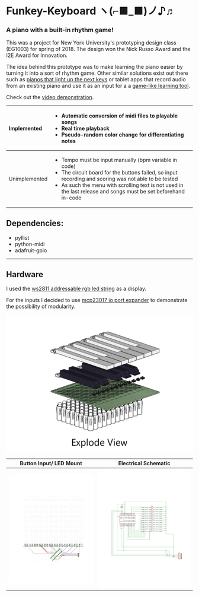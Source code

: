 # Funkey-Keyboard ヽ(⌐■_■)ノ♪♬
### A piano with a built-in rhythm game! 
This was a project for New York University's prototyping design class (EG1003) for spring of 2018. The design won the Nick Russo Award and the I2E Award for Innovation.  

The idea behind this prototype was to make learning the piano easier by turning it into a sort of rhythm game. Other similar solutions exist out there such as [pianos that light up the next keys](https://www.smartpiano.com/) or tablet apps that record audio from an existing piano and use it as an input for a a [game-like learning tool](https://www.synthesiagame.com/).

Check out the [video demonstration](https://youtu.be/wlrPzlZg1Dw).

| Implemented | <ul><li>Automatic conversion of midi files to playable songs</li><li>Real time playback</li><li>Pseudo-random color change for differentiating notes</li></ul> |
| :--- | :--- |
| Unimplemented | <ul><li>Tempo must be input manually (bpm variable in code)</li><li>The circuit board for the buttons failed, so input recording and scoring was not able to be tested</li><li>As such the menu with scrolling text is not used in the last release and songs must be set beforehand in-code</li></ul> |

## Dependencies:
+ pyllist
+ python-midi
+ adafruit-gpio

___
## Hardware
I used the [ws2811 addressable rgb led string](http://a.co/irZiaNd) as a display.

For the inputs I decided to use [mcp23017 io port expander](https://www.adafruit.com/product/732) to demonstrate the possibility of modularity. 

![Image of ortho explode view](/images/explode.png)

Button Input/ LED Mount | Electrical Schematic 
----------------------- | -------------------- 
<img src="/images/pcb.jpg" alt="Image of pcb board" /> | <img src="/images/schematic.jpg" alt="Image of electrical schematic" />
